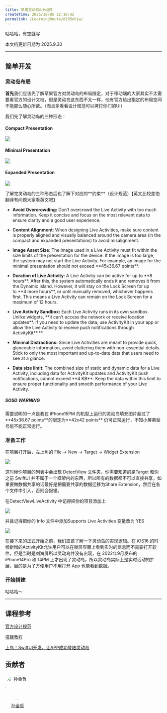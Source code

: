 ```yaml
---
title: 苹果灵动岛&小组件
createTime: 2025/10/05 22:18:42
permalink: /LearningRoute/dl95ehjw/
---
```

咕咕咕，有空就写

本文档更新日期为 2025.9.30

***

## 简单开发

### 灵动岛布局

**首先**我们应该先了解苹果官方对灵动岛的布局限定，对于移动端的大家其实不太需要看官方的设计文档，但是灵动岛这东西不太一样，他有官方给出指定的布局空间不能那么随心所欲。（而且多看看设计规范可以拷打你们的UI）

我们先了解灵动岛的三种形态：

#### Compact Presentation

![](images/Target-image.png)



#### Minimal Presentation

![](images/Target-image-2.png)



#### Expanded Presentation

![](images/Target-image-1.png)



了解完灵动岛的三种形态后也了解下对应的\*\*约束\*\*（设计规范）【英文比较差怕翻译有问题大家看英文吧】

* **Avoid Overcrowding:** Don’t overcrowd the Live Activity with too much information. Keep it concise and focus on the most relevant data to ensure clarity and a good user experience.

* **Content Alignment**: When designing Live Activities, make sure content is properly aligned and visually balanced around the camera area (in the compact and expanded presentations) to avoid misalignment.

* **Image Asset Size**: The image used in a Live Activity must fit within the size limits of the presentation for the device. If the image is too large, the system may not start the Live Activity. For example, an image for the minimal presentation should not exceed \*\*45x36.67 points\*\*.

* **Duration of Live Activity**: A Live Activity can be active for up to \*\*8 hours\*\*. After this, the system automatically ends it and removes it from the Dynamic Island. However, it will stay on the Lock Screen for up to \*\*4 more hours\*\*, or until manually removed, whichever happens first. This means a Live Activity can remain on the Lock Screen for a maximum of 12 hours.

* **Live Activity Sandbox:** Each Live Activity runs in its own sandbox. Unlike widgets, \*\*it can't access the network or receive location updates\*\*. If you need to update the data, use ActivityKit in your app or allow the Live Activity to receive push notifications through ActivityKit\*\*.\*\*

* **Minimal Distractions:** Since Live Activities are meant to provide quick, glanceable information, avoid cluttering them with non-essential details. Stick to only the most important and up-to-date data that users need to see at a glance.

* **Data size limit**: The combined size of static and dynamic data for a Live Activity, including data for ActivityKit updates and ActivityKit push notifications, cannot exceed \*\*4 KB\*\*. Keep the data within this limit to ensure proper functionality and smooth performance of your Live Activity.

##### SOSD WARNING

需要说明的一点是我在 iPhone15PM 的机型上运行的灵动岛填充图片超过了\*\*45x36.67 points\*\*的限定为\*\*42x42 points\*\* 仍可正常运行，不知小屏幕型号能不能正常运行。

### 准备工作

在项目打开后，左上角的 File -> New -> Target -> Widget Extension

![](images/灵动岛构建.png)

这时候你项目的列表中会出现 DetectView 文件夹，你需要知道的是Target 和你之前 SwiftUI 并不属于一个框架内的东西，所以所有的数据都不可以直接共享，如果要做数据共享的话最好是把需要共享的数据迁移为Share Extension，然后在各个文件中引入，否则会报错。

在DetectViewLiveActivity 中记得把你的项目添加上

![](<images/灵动岛构建 1.png>)

并且记得把你的 Info 文件中添加Supports Live Activities 变量改为 YES

![](<images/灵动岛构建 2.png>)

在接下来的正式开始之前，我们应该了解一下灵动岛的实现逻辑。在 iOS16 的时候新增的ActivityKit允许用户可以在锁屏界面上看到实时的信息而不需要打开软件，但是当时是刘海屏所以灵动岛并没有出现，在 2022年9月发布的  iPhone14Pro 和 14PM 上才出现了灵动岛，所以灵动岛实际上是实时活动的扩展，目的是为了方便用户不用打开 App 也能看到数据。

### 开始搭建

咕咕咕～



***

## 课程参考

[官方设计规范](https://developer.apple.com/documentation/activitykit/displaying-live-data-with-live-activities)

[搭建教程](https://canopas.com/integrating-live-activity-and-dynamic-island-in-i-os-a-complete-guide?issue=057\&utm_source=fatbobman+weekly+issue+57\&utm_medium=email\&utm_campaign=fatbobman+weekly)

[上岛！SwiftUI开发，让APP成功登陆灵动岛](https://www.bilibili.com/video/BV1fM4m197ji/?share_source=copy_web\&vd_source=c6a723508cc0ef4681ea70fa6a67b1d2)

## 贡献者

<div class="contributors-list" style="display: flex; gap: 20px; flex-wrap: wrap; margin-top: 20px;">
  <!-- 贡献者 1 -->    
  <div style="text-align: center;">
    <img src="https://avatars.githubusercontent.com/u/79366817?v=4" alt="孙金哲" style="width: 80px; border-radius: 50%;" />
    <p style="margin-top: 8px;"><a href="https://github.com/muxia23" target="_blank">孙金哲</a></p>
  </div>

</div>